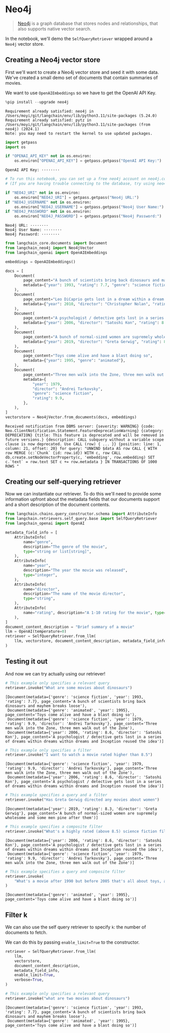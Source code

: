 # Neo4j

>[Neo4j](https://neo4j.com/docs/) is a graph database that stores nodes and relationships, that also supports native vector search.

In the notebook, we'll demo the `SelfQueryRetriever` wrapped around a `Neo4j` vector store. 

## Creating a Neo4j vector store
First we'll want to create a Neo4j vector store and seed it with some data. We've created a small demo set of documents that contain summaries of movies.

We want to use `OpenAIEmbeddings` so we have to get the OpenAI API Key.


```python
%pip install --upgrade neo4j
```
```output
Requirement already satisfied: neo4j in /Users/moyi/git/langchain/env/lib/python3.11/site-packages (5.24.0)
Requirement already satisfied: pytz in /Users/moyi/git/langchain/env/lib/python3.11/site-packages (from neo4j) (2024.1)
Note: you may need to restart the kernel to use updated packages.
```

```python
import getpass
import os

if "OPENAI_API_KEY" not in os.environ:
    os.environ["OPENAI_API_KEY"] = getpass.getpass("OpenAI API Key:")
```
```output
OpenAI API Key: ········
```

```python
# To run this notebook, you can set up a free neo4j account on neo4j.com and input the following information.
# (If you are having trouble connecting to the database, try using neo4j+ssc: instead of neo4j+s)

if "NEO4J_URI" not in os.environ:
    os.environ["NEO4J_URI"] = getpass.getpass("Neo4j URL:")
if "NEO4J_USERNAME" not in os.environ:
    os.environ["NEO4J_USERNAME"] = getpass.getpass("Neo4j User Name:")
if "NEO4J_PASSWORD" not in os.environ:
    os.environ["NEO4J_PASSWORD"] = getpass.getpass("Neo4j Password:")
```
```output
Neo4j URL: ········
Neo4j User Name: ········
Neo4j Password: ········
```

```python
from langchain_core.documents import Document
from langchain_neo4j import Neo4jVector
from langchain_openai import OpenAIEmbeddings

embeddings = OpenAIEmbeddings()
```


```python
docs = [
    Document(
        page_content="A bunch of scientists bring back dinosaurs and mayhem breaks loose",
        metadata={"year": 1993, "rating": 7.7, "genre": "science fiction"},
    ),
    Document(
        page_content="Leo DiCaprio gets lost in a dream within a dream within a dream within a ...",
        metadata={"year": 2010, "director": "Christopher Nolan", "rating": 8.2},
    ),
    Document(
        page_content="A psychologist / detective gets lost in a series of dreams within dreams within dreams and Inception reused the idea",
        metadata={"year": 2006, "director": "Satoshi Kon", "rating": 8.6},
    ),
    Document(
        page_content="A bunch of normal-sized women are supremely wholesome and some men pine after them",
        metadata={"year": 2019, "director": "Greta Gerwig", "rating": 8.3},
    ),
    Document(
        page_content="Toys come alive and have a blast doing so",
        metadata={"year": 1995, "genre": "animated"},
    ),
    Document(
        page_content="Three men walk into the Zone, three men walk out of the Zone",
        metadata={
            "year": 1979,
            "director": "Andrei Tarkovsky",
            "genre": "science fiction",
            "rating": 9.9,
        },
    ),
]
vectorstore = Neo4jVector.from_documents(docs, embeddings)
```
```output
Received notification from DBMS server: {severity: WARNING} {code: Neo.ClientNotification.Statement.FeatureDeprecationWarning} {category: DEPRECATION} {title: This feature is deprecated and will be removed in future versions.} {description: CALL subquery without a variable scope clause is now deprecated. Use CALL (row) { ... }} {position: line: 1, column: 21, offset: 20} for query: "UNWIND $data AS row CALL { WITH row MERGE (c:`Chunk` {id: row.id}) WITH c, row CALL db.create.setNodeVectorProperty(c, 'embedding', row.embedding) SET c.`text` = row.text SET c += row.metadata } IN TRANSACTIONS OF 1000 ROWS "
```
## Creating our self-querying retriever
Now we can instantiate our retriever. To do this we'll need to provide some information upfront about the metadata fields that our documents support and a short description of the document contents.


```python
from langchain.chains.query_constructor.schema import AttributeInfo
from langchain.retrievers.self_query.base import SelfQueryRetriever
from langchain_openai import OpenAI

metadata_field_info = [
    AttributeInfo(
        name="genre",
        description="The genre of the movie",
        type="string or list[string]",
    ),
    AttributeInfo(
        name="year",
        description="The year the movie was released",
        type="integer",
    ),
    AttributeInfo(
        name="director",
        description="The name of the movie director",
        type="string",
    ),
    AttributeInfo(
        name="rating", description="A 1-10 rating for the movie", type="float"
    ),
]
document_content_description = "Brief summary of a movie"
llm = OpenAI(temperature=0)
retriever = SelfQueryRetriever.from_llm(
    llm, vectorstore, document_content_description, metadata_field_info, verbose=True
)
```

## Testing it out
And now we can try actually using our retriever!


```python
# This example only specifies a relevant query
retriever.invoke("What are some movies about dinosaurs")
```



```output
[Document(metadata={'genre': 'science fiction', 'year': 1993, 'rating': 7.7}, page_content='A bunch of scientists bring back dinosaurs and mayhem breaks loose'),
 Document(metadata={'genre': 'animated', 'year': 1995}, page_content='Toys come alive and have a blast doing so'),
 Document(metadata={'genre': 'science fiction', 'year': 1979, 'rating': 9.9, 'director': 'Andrei Tarkovsky'}, page_content='Three men walk into the Zone, three men walk out of the Zone'),
 Document(metadata={'year': 2006, 'rating': 8.6, 'director': 'Satoshi Kon'}, page_content='A psychologist / detective gets lost in a series of dreams within dreams within dreams and Inception reused the idea')]
```



```python
# This example only specifies a filter
retriever.invoke("I want to watch a movie rated higher than 8.5")
```



```output
[Document(metadata={'genre': 'science fiction', 'year': 1979, 'rating': 9.9, 'director': 'Andrei Tarkovsky'}, page_content='Three men walk into the Zone, three men walk out of the Zone'),
 Document(metadata={'year': 2006, 'rating': 8.6, 'director': 'Satoshi Kon'}, page_content='A psychologist / detective gets lost in a series of dreams within dreams within dreams and Inception reused the idea')]
```



```python
# This example specifies a query and a filter
retriever.invoke("Has Greta Gerwig directed any movies about women")
```



```output
[Document(metadata={'year': 2019, 'rating': 8.3, 'director': 'Greta Gerwig'}, page_content='A bunch of normal-sized women are supremely wholesome and some men pine after them')]
```



```python
# This example specifies a composite filter
retriever.invoke("What's a highly rated (above 8.5) science fiction film?")
```



```output
[Document(metadata={'year': 2006, 'rating': 8.6, 'director': 'Satoshi Kon'}, page_content='A psychologist / detective gets lost in a series of dreams within dreams within dreams and Inception reused the idea'),
 Document(metadata={'genre': 'science fiction', 'year': 1979, 'rating': 9.9, 'director': 'Andrei Tarkovsky'}, page_content='Three men walk into the Zone, three men walk out of the Zone')]
```



```python
# This example specifies a query and composite filter
retriever.invoke(
    "What's a movie after 1990 but before 2005 that's all about toys, and preferably is animated"
)
```



```output
[Document(metadata={'genre': 'animated', 'year': 1995}, page_content='Toys come alive and have a blast doing so')]
```


## Filter k

We can also use the self query retriever to specify `k`: the number of documents to fetch.

We can do this by passing `enable_limit=True` to the constructor.


```python
retriever = SelfQueryRetriever.from_llm(
    llm,
    vectorstore,
    document_content_description,
    metadata_field_info,
    enable_limit=True,
    verbose=True,
)
```


```python
# This example only specifies a relevant query
retriever.invoke("what are two movies about dinosaurs")
```



```output
[Document(metadata={'genre': 'science fiction', 'year': 1993, 'rating': 7.7}, page_content='A bunch of scientists bring back dinosaurs and mayhem breaks loose'),
 Document(metadata={'genre': 'animated', 'year': 1995}, page_content='Toys come alive and have a blast doing so')]
```



```python
```


```python

```
